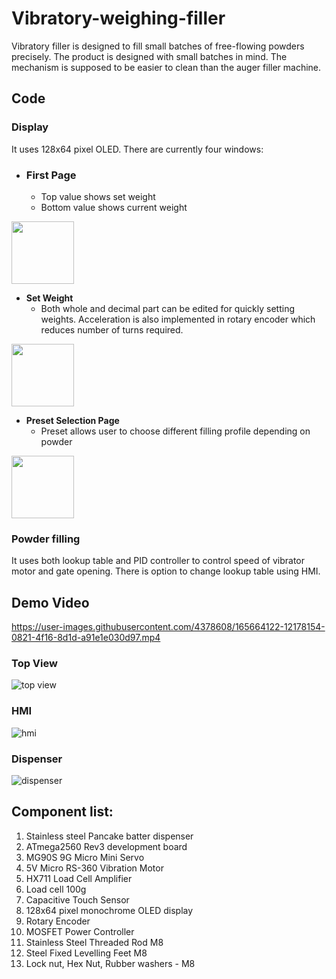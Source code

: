 # Vibratory-weighing-filler
Vibratory filler is designed to fill small batches of free-flowing powders precisely. The product is designed with small batches in mind. The mechanism is supposed to be easier to clean than the auger filler machine.


## Code
### Display
It uses 128x64 pixel OLED. There are currently four windows:
- ### **First Page**
  - Top value shows set weight
  - Bottom value shows current weight

<img src="https://user-images.githubusercontent.com/4378608/165688870-980533e4-5af6-4818-8cb2-c575991bb505.jpg" width="100" height="100">



- **Set Weight**
  - Both whole and decimal part can be edited for quickly setting weights. Acceleration is also implemented in rotary encoder which reduces number of turns required.
<img src="https://user-images.githubusercontent.com/4378608/165688893-b7077d1a-de26-4541-9b74-40a95a0ebf22.jpg" width="100" height="100">


- **Preset Selection Page**
  - Preset allows user to choose different filling profile depending on powder
<img src="https://user-images.githubusercontent.com/4378608/165688914-92c2b5c3-eb68-491c-80ac-ff46555e2b6c.jpg" width="100" height="100">


### Powder filling
It uses both lookup table and PID controller to control speed of vibrator motor and gate opening. There is option to change lookup table using HMI. 


## Demo Video

https://user-images.githubusercontent.com/4378608/165664122-12178154-0821-4f16-8d1d-a91e1e030d97.mp4


### Top View
![top view](https://user-images.githubusercontent.com/4378608/165680280-6d1a402c-cab6-4ac9-9237-5fd8ae3a9aa6.jpg)

### HMI
![hmi](https://user-images.githubusercontent.com/4378608/165680287-dcc59aba-ece7-4aab-98bd-6764c1806981.jpg)

### Dispenser
![dispenser](https://user-images.githubusercontent.com/4378608/165680289-3427a877-aed5-4dd4-a4c5-e9af98574080.jpg)

## Component list:
1. Stainless steel Pancake batter dispenser
2. ATmega2560 Rev3 development board
3. MG90S 9G Micro Mini Servo
4. 5V Micro RS-360 Vibration Motor
5. HX711 Load Cell Amplifier
6. Load cell 100g
7. Capacitive Touch Sensor
8. 128x64 pixel monochrome OLED display
9. Rotary Encoder
10. MOSFET Power Controller
11. Stainless Steel Threaded Rod M8
12. Steel Fixed Levelling Feet M8
13. Lock nut, Hex Nut, Rubber washers - M8
